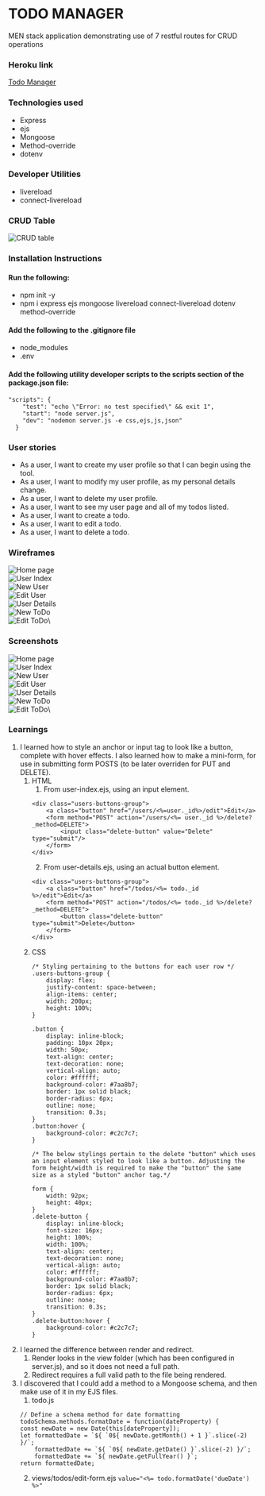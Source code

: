 # TODO MANAGER
MEN stack application demonstrating use of 7 restful routes for CRUD operations

### Heroku link

[Todo Manager](https://gj-todo-manager-c54dd460c99b.herokuapp.com/)

### Technologies used

* Express
* ejs
* Mongoose
* Method-override
* dotenv

### Developer Utilities

* livereload
* connect-livereload

### CRUD Table

![CRUD table](/public/assets/Todo-Manager-CRUD-routes.jpg "CRUD table")

### Installation Instructions

#### Run the following:

* npm init -y
* npm i express ejs mongoose livereload connect-livereload dotenv method-override 

#### Add the following to the .gitignore file

* node_modules
* .env

#### Add the following utility developer scripts to the scripts section of the package.json file:

```
"scripts": {
    "test": "echo \"Error: no test specified\" && exit 1",
    "start": "node server.js",
    "dev": "nodemon server.js -e css,ejs,js,json"
  }
```
### User stories

* As a user, I want to create my user profile so that I can begin using the tool.
* As a user, I want to modify my user profile, as my personal details change.
* As a user, I want to delete my user profile.
* As a user, I want to see my user page and all of my todos listed.
* As a user, I want to create a todo.
* As a user, I want to edit a todo.
* As a user, I want to delete a todo.

### Wireframes

![Home page](/public/assets/IMG_6577.jpg "Home page")\
![User Index](/public/assets/IMG_6578.jpg "User Index")\
![New User](/public/assets/IMG_6579.jpg "New User")\
![Edit User](/public/assets/IMG_6580.jpg "Edit User")\
![User Details](/public/assets/IMG_6581.jpg "User Details")\
![New ToDo](/public/assets/IMG_6582.jpg "New ToDo")\
![Edit ToDo](/public/assets/IMG_6583.jpg "Edit ToDo")\

### Screenshots

![Home page](/public/assets/Home-page.jpg "Home page")\
![User Index](/public/assets/user-index.jpg "User Index")\
![New User](/public/assets/create-user.jpg "New User")\
![Edit User](/public/assets/edit-user.jpg "Edit User")\
![User Details](/public/assets/user-detail.jpg "User Details")\
![New ToDo](/public/assets/create-todo.jpg "New ToDo")\
![Edit ToDo](/public/assets/edit-todo.jpg "Edit ToDo")\

### Learnings

1. I learned how to style an anchor or input tag to look like a button, complete with hover effects. I also learned how to make a mini-form, for use in submitting form POSTS (to be later overriden for PUT and DELETE). 
    1. HTML
        1. From user-index.ejs, using an input element.
        ```
        <div class="users-buttons-group"> 
            <a class="button" href="/users/<%=user._id%>/edit">Edit</a> 
            <form method="POST" action="/users/<%= user._id %>/delete?_method=DELETE"> 
                <input class="delete-button" value="Delete" type="submit"/> 
            </form>                         
        </div> 
        ```
        2. From user-details.ejs, using an actual button element.
        ```
        <div class="users-buttons-group">
            <a class="button" href="/todos/<%= todo._id %>/edit">Edit</a> 
            <form method="POST" action="/todos/<%= todo._id %>/delete?_method=DELETE"> 
                <button class="delete-button" type="submit">Delete</button> 
            </form>
        </div> 
        ```
    2. CSS
        ```
        /* Styling pertaining to the buttons for each user row */ 
        .users-buttons-group { 
            display: flex;
            justify-content: space-between;
            align-items: center;
            width: 200px;
            height: 100%; 
        } 

        .button {
            display: inline-block;
            padding: 10px 20px;
            width: 50px;
            text-align: center;
            text-decoration: none;
            vertical-align: auto;
            color: #ffffff;
            background-color: #7aa8b7;
            border: 1px solid black;
            border-radius: 6px;
            outline: none;
            transition: 0.3s;
        } 
        .button:hover {
            background-color: #c2c7c7;
        } 
        
        /* The below stylings pertain to the delete "button" which uses an input element styled to look like a button. Adjusting the form height/width is required to make the "button" the same size as a styled "button" anchor tag.*/ 

        form {
            width: 92px;
            height: 40px;
        }
        .delete-button {
            display: inline-block;
            font-size: 16px; 
            height: 100%;
            width: 100%;
            text-align: center; 
            text-decoration: none; 
            vertical-align: auto;
            color: #ffffff;
            background-color: #7aa8b7;
            border: 1px solid black;
            border-radius: 6px; 
            outline: none;
            transition: 0.3s;
        } 
        .delete-button:hover {
            background-color: #c2c7c7;
        } 
        ```
2. I learned the difference between render and redirect.
    1. Render looks in the view folder (which has been configured in server.js), and so it does not need a full path. 
    2. Redirect requires a full valid path to the file being rendered. 
3. I discovered that I could add a method to a Mongoose schema, and then make use of it in my EJS files. 
    1. todo.js
    ```
    // Define a schema method for date formatting 
    todoSchema.methods.formatDate = function(dateProperty) { 
    const newDate = new Date(this[dateProperty]);
    let formattedDate = `${ `0${ newDate.getMonth() + 1 }`.slice(-2) }/`;
        formattedDate += `${ `0${ newDate.getDate() }`.slice(-2) }/`;
        formattedDate += `${ newDate.getFullYear() }`; 
    return formattedDate; 
    ```
    2. views/todos/edit-form.ejs
    `value="<%= todo.formatDate('dueDate') %>"` 